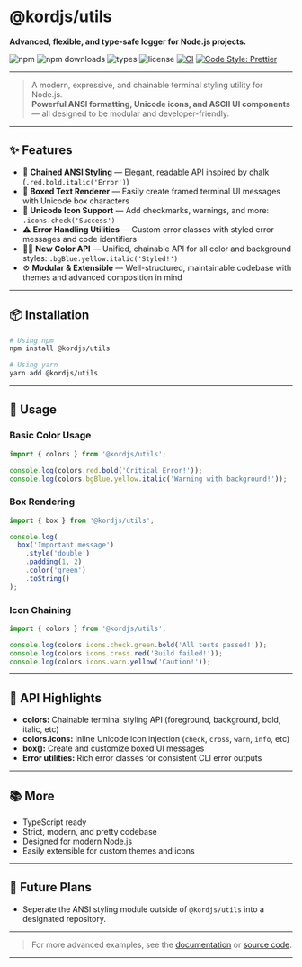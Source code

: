 <div>
  <h1>@kordjs/utils</h1>
  <p>
    <b>Advanced, flexible, and type-safe logger for Node.js projects.</b>
  </p>
  
![npm](https://img.shields.io/npm/v/@kordjs/utils?style=flat-square)
![npm downloads](https://img.shields.io/npm/dm/@kordjs/utils?style=flat-square)
![types](https://img.shields.io/npm/types/@kordjs/utils?style=flat-square)
![license](https://img.shields.io/github/license/kordjs/utils?style=flat-square)
[![CI](https://github.com/kordjs/utils/actions/workflows/ci.yml/badge.svg)](https://github.com/kordjs/utils/actions)
[![Code Style: Prettier](https://img.shields.io/badge/code_style-prettier-ff69b4.svg?style=flat-square)](https://prettier.io/)
</div>

---

> A modern, expressive, and chainable terminal styling utility for Node.js.  
> **Powerful ANSI formatting, Unicode icons, and ASCII UI components** — all designed to be modular and developer-friendly.

---

## ✨ Features

- 🎨 **Chained ANSI Styling** — Elegant, readable API inspired by chalk (`.red.bold.italic('Error')`)
- 🧱 **Boxed Text Renderer** — Easily create framed terminal UI messages with Unicode box characters
- 💬 **Unicode Icon Support** — Add checkmarks, warnings, and more: `.icons.check('Success')`
- ⚠️ **Error Handling Utilities** — Custom error classes with styled error messages and code identifiers
- 🏳️‍🌈 **New Color API** — Unified, chainable API for all color and background styles: `.bgBlue.yellow.italic('Styled!')`
- ⚙️ **Modular & Extensible** — Well-structured, maintainable codebase with themes and advanced composition in mind

---

## 📦 Installation

```bash
# Using npm
npm install @kordjs/utils

# Using yarn
yarn add @kordjs/utils
```

---

## 🚀 Usage

### Basic Color Usage

```ts
import { colors } from '@kordjs/utils';

console.log(colors.red.bold('Critical Error!'));
console.log(colors.bgBlue.yellow.italic('Warning with background!'));
```

### Box Rendering

```ts
import { box } from '@kordjs/utils';

console.log(
  box('Important message')
    .style('double')
    .padding(1, 2)
    .color('green')
    .toString()
);
```

### Icon Chaining

```ts
import { colors } from '@kordjs/utils';

console.log(colors.icons.check.green.bold('All tests passed!'));
console.log(colors.icons.cross.red('Build failed!'));
console.log(colors.icons.warn.yellow('Caution!'));
```

---

## 🧩 API Highlights

- **colors:** Chainable terminal styling API (foreground, background, bold, italic, etc)
- **colors.icons:** Inline Unicode icon injection (`check`, `cross`, `warn`, `info`, etc)
- **box():** Create and customize boxed UI messages
- **Error utilities:** Rich error classes for consistent CLI error outputs

---

## 📚 More

- TypeScript ready
- Strict, modern, and pretty codebase
- Designed for modern Node.js
- Easily extensible for custom themes and icons

---

## 🔮 Future Plans

- Seperate the ANSI styling module outside of `@kordjs/utils` into a designated repository.

--- 

> For more advanced examples, see the [documentation](./docs) or [source code](./src).

---
